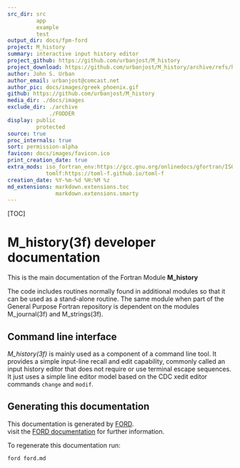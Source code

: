 ```yaml
---
src_dir: src
         app
         example
         test
output_dir: docs/fpm-ford
project: M_history
summary: interactive input history editor
project_github: https://github.com/urbanjost/M_history
project_download: https://github.com/urbanjost/M_history/archive/refs/heads/master.zip
author: John S. Urban
author_email: urbanjost@comcast.net
author_pic: docs/images/greek_phoenix.gif
github: https://github.com/urbanjost/M_history
media_dir: ./docs/images
exclude_dir: ./archive
             ./FODDER
display: public
         protected
source: true
proc_internals: true
sort: permission-alpha
favicon: docs/images/favicon.ico
print_creation_date: true
extra_mods: iso_fortran_env:https://gcc.gnu.org/onlinedocs/gfortran/ISO_005fFORTRAN_005fENV.html
            tomlf:https://toml-f.github.io/toml-f
creation_date: %Y-%m-%d %H:%M %z
md_extensions: markdown.extensions.toc
               markdown.extensions.smarty
---
```

<!--
author_pic:
twitter:
website:
-->

[TOC]

# M_history(3f) developer documentation

This is the main documentation of the Fortran Module **M_history**

The code includes routines normally found in additional modules so
that it can be used as a stand-alone routine. The same module when part
of the General Purpose Fortran repository is dependent on the modules
M_journal(3f) and M_strings(3f).

## Command line interface

*M_history(3f)* is mainly used as a component of a command line tool.
It provides a simple input-line recall and edit capability, commonly
called an input history editor that does not require or use terminal
escape sequences.  It just uses a simple line editor model based on the
CDC xedit editor commands `change` and `modif`.


## Generating this documentation

This documentation is generated by
[FORD](https://github.com/Fortran-FOSS-Programmers/FORD).  
visit the [FORD documentation](https://github.com/Fortran-FOSS-Programmers/ford/wiki)
for further information.

To regenerate this documentation run:

```shell
ford ford.md
```
